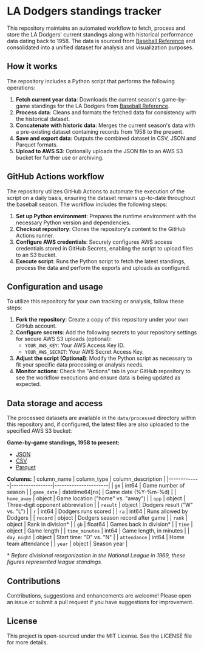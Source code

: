 # LA Dodgers standings tracker

This repository maintains an automated workflow to fetch, process and store the LA Dodgers' current standings along with historical performance data dating back to 1958. The data is sourced from [Baseball Reference](https://www.baseball-reference.com/teams/LAD/2024-schedule-scores.shtml) and consolidated into a unified dataset for analysis and visualization purposes.

## How it works

The repository includes a Python script that performs the following operations:

1. **Fetch current year data**: Downloads the current season's game-by-game standings for the LA Dodgers from [Baseball Reference](https://www.baseball-reference.com/teams/LAD/2024-schedule-scores.shtml).
2. **Process data**: Cleans and formats the fetched data for consistency with the historical dataset.
3. **Concatenate with historic data**: Merges the current season's data with a pre-existing dataset containing records from 1958 to the present.
4. **Save and export data**: Outputs the combined dataset in CSV, JSON and Parquet formats.
5. **Upload to AWS S3**: Optionally uploads the JSON file to an AWS S3 bucket for further use or archiving.

## GitHub Actions workflow

The repository utilizes GitHub Actions to automate the execution of the script on a daily basis, ensuring the dataset remains up-to-date throughout the baseball season. The workflow includes the following steps:

1. **Set up Python environment**: Prepares the runtime environment with the necessary Python version and dependencies.
2. **Checkout repository**: Clones the repository's content to the GitHub Actions runner.
3. **Configure AWS credentials**: Securely configures AWS access credentials stored in GitHub Secrets, enabling the script to upload files to an S3 bucket.
4. **Execute script**: Runs the Python script to fetch the latest standings, process the data and perform the exports and uploads as configured.

## Configuration and usage

To utilize this repository for your own tracking or analysis, follow these steps:

1. **Fork the repository**: Create a copy of this repository under your own GitHub account.
2. **Configure secrets**: Add the following secrets to your repository settings for secure AWS S3 uploads (optional):
    - `YOUR_AWS_KEY`: Your AWS Access Key ID.
    - `YOUR_AWS_SECRET`: Your AWS Secret Access Key.
3. **Adjust the script (Optional)**: Modify the Python script as necessary to fit your specific data processing or analysis needs.
4. **Monitor actions**: Check the "Actions" tab in your GitHub repository to see the workflow executions and ensure data is being updated as expected.

## Data storage and access

The processed datasets are available in the `data/processed` directory within this repository and, if configured, the latest files are also uploaded to the specified AWS S3 bucket:

**Game-by-game standings, 1958 to present:**

- [JSON](https://stilesdata.com/dodgers/dodgers_standings_1958_present.json)
- [CSV](https://stilesdata.com/dodgers/dodgers_standings_1958_present.csv)
- [Parquet](https://stilesdata.com/dodgers/dodgers_standings_1958_present.parquet)

**Columns:**
| column_name | column_type     | column_description   |
|-------------|-----------------|----------------------|
| `gm`         | int64           | Game number of season |
| `game_date`   | datetime64[ns]  | Game date (%Y-%m-%d) |
| `home_away`   | object          | Game location ("home" vs. "away") |
| `opp`         | object          | Three-digit opponent abbreviation |
| `result`      | object          | Dodgers result ("W" vs. "L") |
| `r`           | int64           | Dodgers runs scored |
| `ra`          | int64           | Runs allowed by Dodgers |
| `record`      | object          | Dodgers season record after game |
| `rank`        | object          | Rank in division* |
| `gb`          | float64         | Games back in division* |
| `time`        | object          | Game length |
| `time_minutes`        | int64          | Game length, in minutes |
| `day_night`   | object          | Start time: "D" vs. "N" |
| `attendance`  | int64           | Home team attendance |
| `year`        | object          | Season year |

\* *Before divisional reorganization in the National League in 1969, these figures represented league standings.*

## Contributions

Contributions, suggestions and enhancements are welcome! Please open an issue or submit a pull request if you have suggestions for improvement.

## License

This project is open-sourced under the MIT License. See the LICENSE file for more details.

